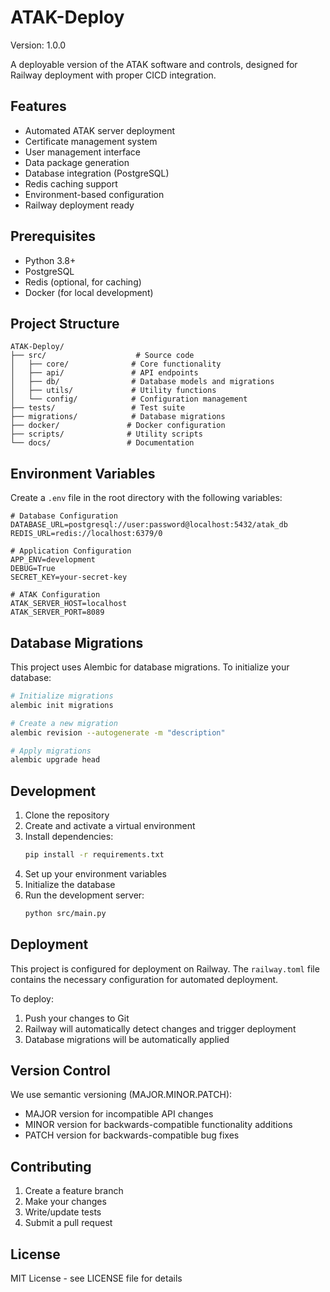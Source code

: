 # ATAK-Deploy

Version: 1.0.0

A deployable version of the ATAK software and controls, designed for Railway deployment with proper CICD integration.

## Features

- Automated ATAK server deployment
- Certificate management system
- User management interface
- Data package generation
- Database integration (PostgreSQL)
- Redis caching support
- Environment-based configuration
- Railway deployment ready

## Prerequisites

- Python 3.8+
- PostgreSQL
- Redis (optional, for caching)
- Docker (for local development)

## Project Structure

```
ATAK-Deploy/
├── src/                    # Source code
│   ├── core/              # Core functionality
│   ├── api/               # API endpoints
│   ├── db/                # Database models and migrations
│   ├── utils/             # Utility functions
│   └── config/            # Configuration management
├── tests/                 # Test suite
├── migrations/            # Database migrations
├── docker/               # Docker configuration
├── scripts/              # Utility scripts
└── docs/                 # Documentation
```

## Environment Variables

Create a `.env` file in the root directory with the following variables:

```env
# Database Configuration
DATABASE_URL=postgresql://user:password@localhost:5432/atak_db
REDIS_URL=redis://localhost:6379/0

# Application Configuration
APP_ENV=development
DEBUG=True
SECRET_KEY=your-secret-key

# ATAK Configuration
ATAK_SERVER_HOST=localhost
ATAK_SERVER_PORT=8089
```

## Database Migrations

This project uses Alembic for database migrations. To initialize your database:

```bash
# Initialize migrations
alembic init migrations

# Create a new migration
alembic revision --autogenerate -m "description"

# Apply migrations
alembic upgrade head
```

## Development

1. Clone the repository
2. Create and activate a virtual environment
3. Install dependencies:
   ```bash
   pip install -r requirements.txt
   ```
4. Set up your environment variables
5. Initialize the database
6. Run the development server:
   ```bash
   python src/main.py
   ```

## Deployment

This project is configured for deployment on Railway. The `railway.toml` file contains the necessary configuration for automated deployment.

To deploy:

1. Push your changes to Git
2. Railway will automatically detect changes and trigger deployment
3. Database migrations will be automatically applied

## Version Control

We use semantic versioning (MAJOR.MINOR.PATCH):
- MAJOR version for incompatible API changes
- MINOR version for backwards-compatible functionality additions
- PATCH version for backwards-compatible bug fixes

## Contributing

1. Create a feature branch
2. Make your changes
3. Write/update tests
4. Submit a pull request

## License

MIT License - see LICENSE file for details
